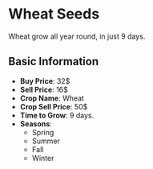 # Wheat Seeds

Wheat grow all year round, in just 9 days.

## Basic Information

- **Buy Price**: 32$
- **Sell Price**: 16$
- **Crop Name**: Wheat
- **Crop Sell Price**: 50$
- **Time to Grow**: 9 days.
- **Seasons**:
  - Spring
  - Summer
  - Fall
  - Winter